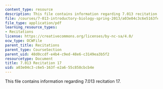 ```yaml
---
content_type: resource
description: This file contains information regarding 7.013 recitation 17.
file: /courses/7-013-introductory-biology-spring-2013/a03e04c3c6e5163fe2a655c858cbcb4e_MIT7_013S12_Recitation_17.pdf
file_type: application/pdf
learning_resource_types:
- Recitations
license: https://creativecommons.org/licenses/by-nc-sa/4.0/
ocw_type: OCWFile
parent_title: Recitations
parent_type: CourseSection
parent_uid: 48d0ccdf-e4b4-c9ed-48e6-c3149ea3b5f2
resourcetype: Document
title: 7.013 Recitation 17
uid: a03e04c3-c6e5-163f-e2a6-55c858cbcb4e
---
```

This file contains information regarding 7.013 recitation 17.